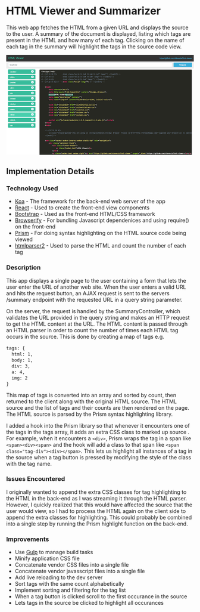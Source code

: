 # HTML Viewer and Summarizer

This web app fetches the HTML from a given URL and displays the source to the user. A summary of the document is displayed, listing which tags are present in the HTML and how many of each tag. Clicking on the name of each tag in the summary will highlight the tags in the source code view.

![Screenshot](screenshot.png?raw=true)

## Implementation Details

### Technology Used

- [Koa](http://koajs.com/) - The framework for the back-end web server of the app
- [React](http://facebook.github.io/react/) - Used to create the front-end view components
- [Bootstrap](http://getbootstrap.com/) - Used as the front-end HTML/CSS framework
- [Browserify](http://browserify.org/) - For bundling Javascript dependenices and using require() on the front-end
- [Prism](http://prismjs.com/) - For doing syntax highlighting on the HTML source code being viewed
- [htmlparser2](https://github.com/fb55/htmlparser2) - Used to parse the HTML and count the number of each tag

### Description

This app displays a single page to the user containing a form that lets the user enter the URL of another web site. When the user enters a valid URL and hits the request button, an AJAX request is sent to the servers /summary endpoint with the requested URL in a query string parameter.

On the server, the request is handled by the SummaryController, which validates the URL provided in the query string and makes an HTTP request to get the HTML content at the URL. The HTML content is passed through an HTML parser in order to count the number of times each HTML tag occurs in the source. This is done by creating a map of tags e.g.

```
tags: {
  html: 1,
  body: 1,
  div: 3,
  a: 4,
  img: 2
}
```

This map of tags is converted into an array and sorted by count, then returned to the client along with the original HTML source. The HTML source and the list of tags and their counts are then rendered on the page. The HTML source is parsed by the Prism syntax highlighting library. 

I added a hook into the Prism library so that whenever it encounters one of the tags in the tags array, it adds an extra CSS class to marked up source . For example, when it encounters a `<div>`, Prism wraps the tag in a span like `<span><div><span>` and the hook will add a class to that span like `<span class="tag-div"><div></span>`. This lets us highlight all instances of a tag in the source when a tag button is pressed by modifying the style of the class with the tag name.

### Issues Encountered

I originally wanted to append the extra CSS classes for tag highlighting to the HTML in the back-end as I was streaming it through the HTML parser. However, I quickly realized that this would have affected the source that the user would view, so I had to process the HTML again on the client side to append the extra classes for highlighting. This could probably be combined into a single step by running the Prism highlight function on the back-end.

### Improvements

- Use [Gulp](http://gulpjs.com/) to manage build tasks
- Minify application CSS file
- Concatenate vendor CSS files into a single file
- Concatenate vendor javasscript files into a single file
- Add live reloading to the dev server
- Sort tags with the same count alphabetically
- Implement sorting and filtering for the tag list
- When a tag button is clicked scroll to the first occurance in the source
- Lets tags in the source be clicked to highlight all occurances

